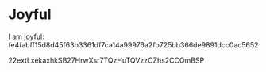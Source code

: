 # Joyful

I am joyful: fe4fabff15d8d45f63b3361df7ca14a99976a2fb725bb366de9891dcc0ac5652


22extLxekaxhkSB27HrwXsr7TQzHuTQVzzCZhs2CCQmBSP
